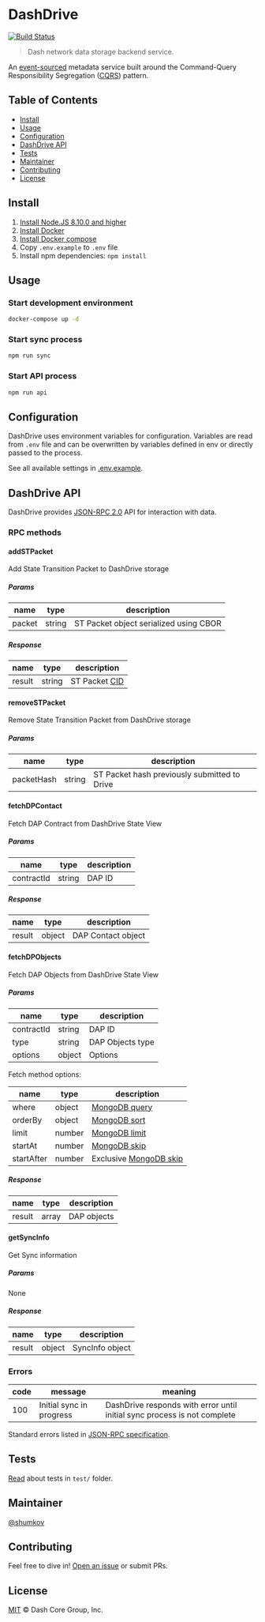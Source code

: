 # DashDrive

[![Build Status](https://travis-ci.com/dashevo/dashdrive.svg?token=Pzix7aqnMuGS9c6BmBz2&branch=master)](https://travis-ci.com/dashevo/dashdrive)

> Dash network data storage backend service.

An [event-sourced](https://martinfowler.com/eaaDev/EventSourcing.html) metadata service built around the Command-Query Responsibility Segregation ([CQRS](https://martinfowler.com/bliki/CQRS.html)) pattern.

## Table of Contents
- [Install](#install)
- [Usage](#usage)
- [Configuration](#configuration)
- [DashDrive API](#dashdrive-api)
- [Tests](#tests)
- [Maintainer](#maintainer)
- [Contributing](#contributing)
- [License](#license)

## Install

1. [Install Node.JS 8.10.0 and higher](https://nodejs.org/en/download/)
2. [Install Docker](https://docs.docker.com/install/)
3. [Install Docker compose](https://docs.docker.com/compose/install/)
4. Copy `.env.example` to `.env` file
5. Install npm dependencies: `npm install`

## Usage

### Start development environment

```bash
docker-compose up -d
```

### Start sync process

```bash
npm run sync
```

### Start API process

```bash
npm run api
```

## Configuration

DashDrive uses environment variables for configuration.
Variables are read from `.env` file and can be overwritten by variables
defined in env or directly passed to the process.

See all available settings in [.env.example](.env.example).

## DashDrive API

DashDrive provides [JSON-RPC 2.0](https://www.jsonrpc.org/specification) API for interaction with data.

### RPC methods

#### addSTPacket

Add State Transition Packet to DashDrive storage

##### Params

| name    | type   | description                            |
|---------|--------|----------------------------------------|
| packet  | string | ST Packet object serialized using CBOR |

##### Response

| name    | type   | description                                  |
|---------|--------|----------------------------------------------|
| result  | string | ST Packet [CID](https://github.com/ipld/cid) |

#### removeSTPacket

Remove State Transition Packet from DashDrive storage

##### Params

| name       | type   | description                                  |
|------------|--------|----------------------------------------------|
| packetHash | string | ST Packet hash previously submitted to Drive |

#### fetchDPContact

Fetch DAP Contract from DashDrive State View

##### Params

| name    | type   | description  |
|---------|--------|--------------|
| contractId   | string | DAP ID       |

##### Response

| name    | type   | description         |
|---------|--------|---------------------|
| result  | object | DAP Contact object  |

#### fetchDPObjects

Fetch DAP Objects from DashDrive State View

##### Params

| name    | type   | description          |
|---------|--------|----------------------|
| contractId   | string | DAP ID               |
| type    | string | DAP Objects type     |
| options | object | Options              |

Fetch method options:

| name       | type   | description                                                                             |
|------------|--------|-----------------------------------------------------------------------------------------|
| where      | object | [MongoDB query](https://docs.mongodb.com/manual/reference/operator/query/)              |
| orderBy    | object | [MongoDB sort](https://docs.mongodb.com/manual/reference/method/cursor.sort/)           |
| limit      | number | [MongoDB limit](https://docs.mongodb.com/manual/reference/method/cursor.limit/)         |
| startAt    | number | [MongoDB skip](https://docs.mongodb.com/manual/reference/method/cursor.skip/)           |
| startAfter | number | Exclusive [MongoDB skip](https://docs.mongodb.com/manual/reference/method/cursor.skip/) |

##### Response

| name    | type   | description  |
|---------|--------|--------------|
| result  | array  | DAP objects  |

#### getSyncInfo

Get Sync information

##### Params

None

##### Response

| name    | type   | description     |
|---------|--------|-----------------|
| result  | object | SyncInfo object |

### Errors

| code | message                   | meaning                                                                  |
|------|---------------------------|--------------------------------------------------------------------------|
| 100  | Initial sync in progress  | DashDrive responds with error until initial sync process is not complete |

Standard errors listed in [JSON-RPC specification](https://www.jsonrpc.org/specification).

## Tests

[Read](test/) about tests in `test/` folder. 

## Maintainer

[@shumkov](https://github.com/shumkov)

## Contributing

Feel free to dive in! [Open an issue](https://github.com/dashevo/dashdrive/issues/new) or submit PRs.

## License

[MIT](LICENSE) &copy; Dash Core Group, Inc.

